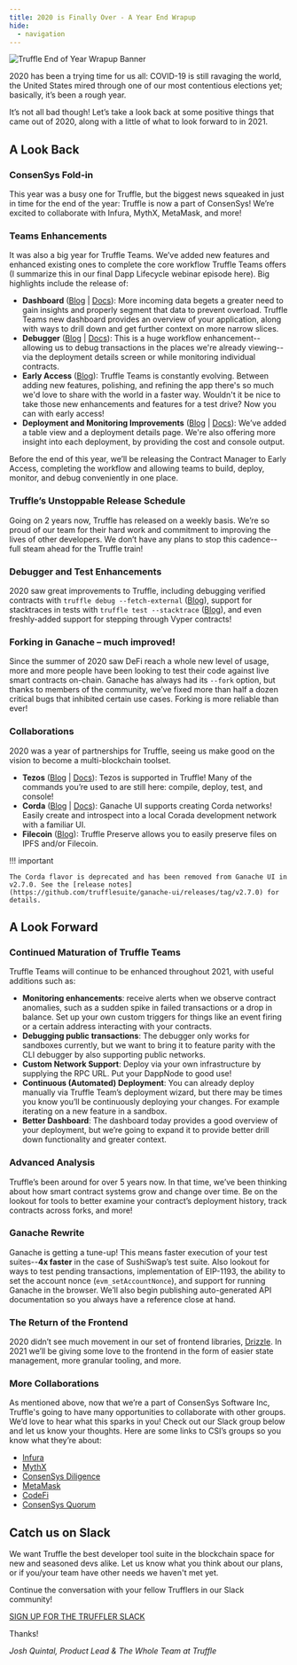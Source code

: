 ```yaml
---
title: 2020 is Finally Over - A Year End Wrapup
hide:
  - navigation
---
```


![Truffle End of Year Wrapup Banner](/img/blog/2020-is-finally-over-a-year-end-wrapup/blog-header.png)

2020 has been a trying time for us all: COVID-19 is still ravaging the world, the United States mired through one of our most contentious elections yet; basically, it’s been a rough year.

It’s not all bad though! Let’s take a look back at some positive things that came out of 2020, along with a little of what to look forward to in 2021.

## A Look Back

### ConsenSys Fold-in

This year was a busy one for Truffle, but the biggest news squeaked in just in time for the end of the year: Truffle is now a part of ConsenSys! We’re excited to collaborate with Infura, MythX, MetaMask, and more!

### Teams Enhancements

It was also a big year for Truffle Teams. We’ve added new features and enhanced existing ones to complete the core workflow Truffle Teams offers (I summarize this in our final Dapp Lifecycle webinar episode here). Big highlights include the release of:

- **Dashboard** ([Blog](/blog/get-a-birds-eye-view-with-truffle-teams-new-dashboard) | [Docs](/docs/teams/dashboard/dashboard-overview)): More incoming data begets a greater need to gain insights and properly segment that data to prevent overload. Truffle Teams new dashboard provides an overview of your application, along with ways to drill down and get further context on more narrow slices.
- **Debugger** ([Blog](/blog/debug-quickly-and-in-context-with-truffle-teams-new-debugger) | [Docs](/docs/teams/debugger/debugger-overview)): This is a huge workflow enhancement--allowing us to debug transactions in the places we're already viewing--via the deployment details screen or while monitoring individual contracts.
- **Early Access** ([Blog](/blog/try-new-features-first-with-truffle-teams-early-access)): Truffle Teams is constantly evolving. Between adding new features, polishing, and refining the app there's so much we'd love to share with the world in a faster way. Wouldn't it be nice to take those new enhancements and features for a test drive? Now you can with early access!
- **Deployment and Monitoring Improvements** ([Blog](/blog/you-decide-pipeline-or-table-view-in-truffle-teams-deployments-manager) | [Docs](/docs/teams/deployments/deployments-overview)): We’ve added a table view and a deployment details page. We're also offering more insight into each deployment, by providing the cost and console output.

Before the end of this year, we’ll be releasing the Contract Manager to Early Access, completing the workflow and allowing teams to build, deploy, monitor, and debug conveniently in one place.

### Truffle’s Unstoppable Release Schedule

Going on 2 years now, Truffle has released on a weekly basis. We’re so proud of our team for their hard work and commitment to improving the lives of other developers. We don’t have any plans to stop this cadence--full steam ahead for the Truffle train!

### Debugger and Test Enhancements

2020 saw great improvements to Truffle, including debugging verified contracts with `truffle debug --fetch-external` ([Blog](/blog/debugging-verified-external-contracts-with-truffle-debugger)), support for stacktraces in tests with `truffle test --stacktrace` ([Blog](/blog/stack-tracing-with-truffle-test)), and even freshly-added support for stepping through Vyper contracts!

### Forking in Ganache – much improved!

Since the summer of 2020 saw DeFi reach a whole new level of usage, more and more people have been looking to test their code against live smart contracts on-chain. Ganache has always had its `--fork` option, but thanks to members of the community, we’ve fixed more than half a dozen critical bugs that inhibited certain use cases. Forking is more reliable than ever!

### Collaborations

2020 was a year of partnerships for Truffle, seeing us make good on the vision to become a multi-blockchain toolset.

- **Tezos** ([Blog](/blog/branching-out-announcing-tezos-support-in-truffle) | [Docs](/docs/tezos/truffle/quickstart)): Tezos is supported in Truffle! Many of the commands you’re used to are still here: compile, deploy, test, and console!
- **Corda** ([Blog](/blog/branching-out-phase-2-of-corda-flavored-ganache) | [Docs](/docs/ganache/corda/working-with-corda)): Ganache UI supports creating Corda networks! Easily create and introspect into a local Corada development network with a familiar UI.
- **Filecoin** ([Blog](/blog/announcing-collaboration-with-filecoin)): Truffle Preserve allows you to easily preserve files on IPFS and/or Filecoin.

!!! important

    The Corda flavor is deprecated and has been removed from Ganache UI in v2.7.0. See the [release notes](https://github.com/trufflesuite/ganache-ui/releases/tag/v2.7.0) for details.

## A Look Forward

### Continued Maturation of Truffle Teams

Truffle Teams will continue to be enhanced throughout 2021, with useful additions such as:

- **Monitoring enhancements**: receive alerts when we observe contract anomalies, such as a sudden spike in failed transactions or a drop in balance. Set up your own custom triggers for things like an event firing or a certain address interacting with your contracts.
- **Debugging public transactions**: The debugger only works for sandboxes currently, but we want to bring it to feature parity with the CLI debugger by also supporting public networks.
- **Custom Network Support**: Deploy via your own infrastructure by supplying the RPC URL. Put your DappNode to good use!
- **Continuous (Automated) Deployment**: You can already deploy manually via Truffle Team’s deployment wizard, but there may be times you know you’ll be continuously deploying your changes. For example iterating on a new feature in a sandbox.
- **Better Dashboard**: The dashboard today provides a good overview of your deployment, but we’re going to expand it to provide better drill down functionality and greater context.

### Advanced Analysis

Truffle’s been around for over 5 years now. In that time, we’ve been thinking about how smart contract systems grow and change over time. Be on the lookout for tools to better examine your contract’s deployment history, track contracts across forks, and more!

### Ganache Rewrite

Ganache is getting a tune-up! This means faster execution of your test suites--**4x faster** in the case of SushiSwap’s test suite. Also lookout for ways to test pending transactions, implementation of EIP-1193, the ability to set the account nonce (`evm_setAccountNonce`), and support for running Ganache in the browser. We’ll also begin publishing auto-generated API documentation so you always have a reference close at hand.

### The Return of the Frontend

2020 didn’t see much movement in our set of frontend libraries, [Drizzle](https://github.com/trufflesuite/drizzle). In 2021 we’ll be giving some love to the frontend in the form of easier state management, more granular tooling, and more.

### More Collaborations

As mentioned above, now that we’re a part of ConsenSys Software Inc, Truffle's going to have many opportunities to collaborate with other groups. We’d love to hear what this sparks in you! Check out our Slack group below and let us know your thoughts. Here are some links to CSI’s groups so you know what they’re about:

- [Infura](https://infura.io/)
- [MythX](https://mythx.io/)
- [ConsenSys Diligence](https://consensys.net/diligence/)
- [MetaMask](https://metamask.io/)
- [CodeFi](https://codefi.consensys.net/)
- [ConsenSys Quorum](https://consensys.net/quorum/)

## Catch us on Slack

We want Truffle the best developer tool suite in the blockchain space for new and seasoned devs alike. Let us know what you think about our plans, or if you/your team have other needs we haven't met yet.

Continue the conversation with your fellow Trufflers in our Slack community!

<div class="mt-12 text-center">
  <a class="btn btn-truffle mt-3" href="https://join.slack.com/t/truffle-community/shared_invite/zt-8wab0bnl-KcugRAqsY9yeNJYcnanfLA" target="_blank">SIGN UP FOR THE TRUFFLER SLACK</a>
</div>

Thanks!

_Josh Quintal, Product Lead & The Whole Team at Truffle_
